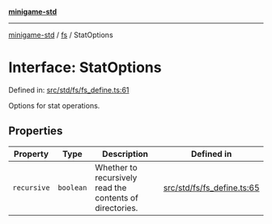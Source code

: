 [**minigame-std**](../../../README.md)

***

[minigame-std](../../../README.md) / [fs](../README.md) / StatOptions

# Interface: StatOptions

Defined in: [src/std/fs/fs\_define.ts:61](https://github.com/JiangJie/minigame-std/blob/c702c23d8258d9dd96d873df515d0027c84fb302/src/std/fs/fs_define.ts#L61)

Options for stat operations.

## Properties

| Property | Type | Description | Defined in |
| ------ | ------ | ------ | ------ |
| <a id="recursive"></a> `recursive` | `boolean` | Whether to recursively read the contents of directories. | [src/std/fs/fs\_define.ts:65](https://github.com/JiangJie/minigame-std/blob/c702c23d8258d9dd96d873df515d0027c84fb302/src/std/fs/fs_define.ts#L65) |
